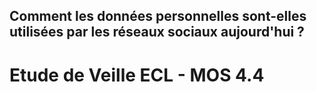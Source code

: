 ## Comment les données personnelles sont-elles utilisées par les réseaux sociaux aujourd'hui ?
# Etude de Veille ECL - MOS 4.4

